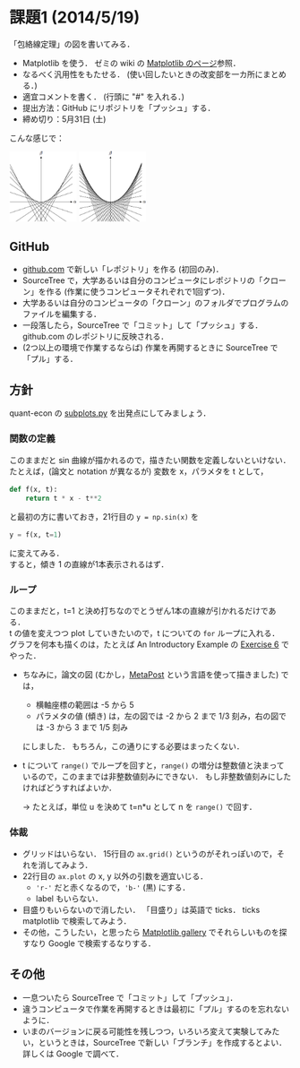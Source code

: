 課題1 (2014/5/19)
=========

「包絡線定理」の図を書いてみる．

* Matplotlib を使う．
  ゼミの wiki の [Matplotlib のページ](http://oyamazemi.wiki.fc2.com/wiki/Matplotlib)参照．
* なるべく汎用性をもたせる．
  (使い回したいときの改変部を一カ所にまとめる．)
* 適宜コメントを書く．
  (行頭に "#" を入れる．)
* 提出方法：GitHub にリポジトリを「プッシュ」する．
* 締め切り：5月31日 (土)

こんな感じで：

<img src="envelope-mp1.png" alt="envelope1" style="width: 120px;"/>
<img src="envelope-mp2.png" alt="envelope2" style="width: 120px;"/>

## GitHub

* [github.com](https://github.com) で新しい「レポジトリ」を作る (初回のみ)．
* SourceTree で，大学あるいは自分のコンピュータにレポジトリの「クローン」を作る (作業に使うコンピュータそれぞれで1回ずつ)．
* 大学あるいは自分のコンピュータの「クローン」のフォルダでプログラムのファイルを編集する．
* 一段落したら，SourceTree で「コミット」して「プッシュ」する．
  github.com のレポジトリに反映される．
* (2つ以上の環境で作業するならば) 作業を再開するときに SourceTree で「プル」する．

## 方針

quant-econ の
[subplots.py](https://github.com/OyamaZemi2014/quant-econ/blob/master/programs/subplots.py)
を出発点にしてみましょう．

### 関数の定義
このままだと sin 曲線が描かれるので，描きたい関数を定義しないといけない．  
たとえば，(論文と notation が異なるが) 変数を x，パラメタを t として，
```python
def f(x, t):
    return t * x - t**2
```
と最初の方に書いておき，21行目の `y = np.sin(x)` を
```python
y = f(x, t=1)
```
に変えてみる．  
すると，傾き 1 の直線が1本表示されるはず．

### ループ
このままだと，t=1 と決め打ちなのでとうぜん1本の直線が引かれるだけである．  
t の値を変えつつ plot していきたいので，t についての `for` ループに入れる．  
グラフを何本も描くのは，たとえば An Introductory Example の
[Exercise 6](http://quant-econ.net/python_by_example.html#exercise-6) でやった．

* ちなみに，論文の図
(むかし，[MetaPost](http://oku.edu.mie-u.ac.jp/~okumura/texwiki/?MetaPost)
という言語を使って描きました) では，
  * 横軸座標の範囲は -5 から 5
  * パラメタの値 (傾き) は，左の図では -2 から 2 まで 1/3 刻み，右の図では
    -3 から 3 まで 1/5 刻み

  にしました．
  もちろん，この通りにする必要はまったくない．
* t について `range()` でループを回すと，`range()`
  の増分は整数値と決まっているので，このままでは非整数値刻みにできない．
  もし非整数値刻みにしたければどうすればよいか．

  → たとえば，単位 u を決めて t=n*u として n を `range()` で回す．

### 体裁
* グリッドはいらない．
  15行目の `ax.grid()` というのがそれっぽいので，それを消してみよう．
* 22行目の `ax.plot` の x, y 以外の引数を適宜いじる．
  * `'r-'` だと赤くなるので，`'b-'` (黒) にする．
  * label もいらない．
* 目盛りもいらないので消したい．
  「目盛り」は英語で ticks．
  ticks matplotlib で検索してみよう．
* その他，こうしたい，と思ったら [Matplotlib gallery](http://matplotlib.org/gallery.html) でそれらしいものを探すなり Google で検索するなりする．

## その他
* 一息ついたら SourceTree で「コミット」して「プッシュ」．
* 違うコンピュータで作業を再開するときは最初に「プル」するのを忘れないように．
* いまのバージョンに戻る可能性を残しつつ，いろいろ変えて実験してみたい，というときは，SourceTree で新しい「ブランチ」を作成するとよい．
  詳しくは Google で調べて．
